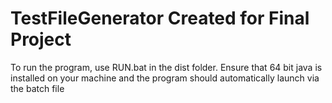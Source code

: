 # TestFileGenerator Created for Final Project

To run the program, use RUN.bat in the dist folder. Ensure that 64 bit java is installed on your machine and the program should automatically launch via the batch file